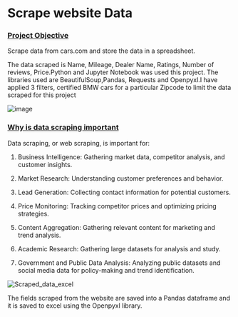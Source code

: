 # Scrape website Data

### <ins> Project Objective </ins>
Scrape data from cars.com and store the data in a spreadsheet.

The data scraped is Name, Mileage, Dealer Name, Ratings, Number of reviews, Price.Python and Jupyter Notebook was used this project. The libraries used are BeautifulSoup,Pandas, 
Requests and Openpyxl.I have applied 3 filters, certified BMW cars for a particular Zipcode to limit the data scraped for this project

![image](https://github.com/DataCounsel/DataScrapper/assets/71335870/883302af-5351-4d4d-bdf7-838bcdd31e46)


### <ins> Why is data scraping important </ins>
Data scraping, or web scraping, is important for:

1. Business Intelligence: Gathering market data, competitor analysis, and customer insights.

2. Market Research: Understanding customer preferences and behavior.

3. Lead Generation: Collecting contact information for potential customers.

4. Price Monitoring: Tracking competitor prices and optimizing pricing strategies.

5. Content Aggregation: Gathering relevant content for marketing and trend analysis.

6. Academic Research: Gathering large datasets for analysis and study.

7. Government and Public Data Analysis: Analyzing public datasets and social media data for policy-making and trend identification.

![Scraped_data_excel](https://github.com/DataCounsel/DataScrapper/assets/71335870/0ad9c27d-5d06-4850-a25b-a7e0552c0900)

The fields scraped from the website are saved into a Pandas dataframe and it is saved to excel using the Openpyxl library.
